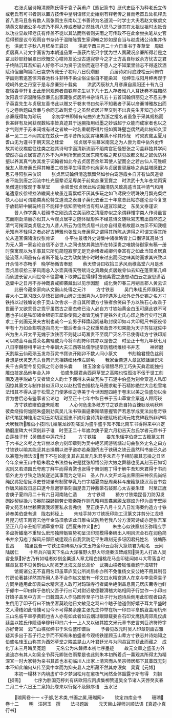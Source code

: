 <!-- { "loadSidebar": true } -->
　　右张贞居诗翰清原陈氏得于袁子英甫卢【熊记篆书】歴代史臣不为释老氏立传或老氏有可书者则以置方技传中皇明诏修元史始别有释老传之目而老首丘处机释氏首八思马且各有数人焉张雨生东南以工书善诗为名道流一时学士大夫若赵文敏虞文靖黄文献诸公多与逰乃不得入传或者疑之然处机八思马之徒其在太祖世祖时太抵皆以功业显故释老氏有传盖不徒以其法而然者则夫雨之可传政不在此余尝执笔从史官后得预是议今观雨自书杂诗于温陵陈寳生家词翰之妙如是自当与赵虞诸公诗集并传也　洪武壬子秋八月嵇岳王彛识
　　洪武辛酉三月二十六日重书于春草堂　周砥贞居真人诗文字画皆为本朝道品第一虽获片纸只字犹为世人寳藏况彦亷所得若是之冨且妙耶舒展累日欣慨交心噫师友沦没古道寂寥今之才士方高自标致余方忧古之君子终陆沉耳吾知前人好修不以为贤于流俗而遂已不患人之不知栗里翁志不得遂饮酒赋诗但自陶冩而已岂求传哉壬子初月八日倪瓒题
　　贞居诗如月底踈松云间脩竹字画则若逺塞惊鸿春池科斗非特不染尘俗尘俗自不能染耳　张绅壬戌阳月绅再观于崆峒外史之丹室于是与彦亷别十载矣
　　洪武丙辰秋九月彦亷自鳯阳还十有九日夜宿春草轩复出此册同观题者自铁崖先生以下凡十五人存者惟八人耳抚卷不胜黯然汝阳袁华识温陵陈彦亷氏出家藏张贞居所书杂诗凡五十五首词翰俱丽见之不忍去手子英袁先生与贞居友善书此以赠又于卷末书曰勿示不知我者子英以彦亷博雅故出而与之卷后题曰彦亷与余同志故割爱与之虽然贞居非至交则不出袁先生非知己亦不与彦亷既得每为珍玩
　　余初学书即知有句曲外史为浙之擅名者虽急于采其规格而世甚鲜有及间获观数帖率皆真迹其于运腕指用纸墨之妙诚超于众能而成家者也以之才气则并于苏米词或有过之者故一时名重朝野得片纸如寳珠璧岂偶然哉此帖知久深慕一见二三不闻其定在兹获一览平昔所见犹霄壤矣孰不珍其传哉　时癸亥嵗孟夏月耆山无为谨书于朝天宫之桂堂
　　张贞居平生慕米南宫之为人尝为着中岳外史传故其论议襟度往往类之独其诗句字画清新流丽不蹈南宫狂怪怒张之习盖非独其学问使然亦由贞居寄迹方外不为声利所累而又居东南形胜之邦获见故都文献之懿优防林壑以养其真气故其发于词翰者如此今去贞居百余年耳使人望而企之若古仙人可胜叹哉友人陈彦亷氏得其翰墨二帙皆平生得意作也余家与贞居世契展咏之余益増感旧之思云寻阳张来仪识
　　张贞居词翰俱清逸飘飘然如参白鸾游霞乡自非有仙风道骨者不能到唐之羽流中杜光庭辈讵足専美于前矣彦亷冝寳之　时洪武十九年苍龙丙寅吴僧道衍敬观于春草堂
　　余尝爱张贞居此帖词翰清防风致高逺当其神清气和用笔遣意疾徐顿挫浓纎间出故虽连篇累幅不厌其多玩之如飞鸢戾空明珠映月飘光粲烂快人心目可谓絶类离伦特立道流之表自子英化去垂三十年意昔此帖亦遂沦没今复览于放鹤轩中展玩终日不能释手信知至物终当有归从道冝珍藏之　东吴文泰谨识
　　昔人作字类人若顔书之刚劲虞之美丽欧之清痩亦似之余谓非惟字类人作诗虽言志而刚劲清丽亦似其人今观贞居字之随体赋形殊不经意诗文随咏冩志若出自然览之清气可掬深类贞居之为人昔人所云为信然贞居书此亦自得意者故题以勿示不知我噫示知尚不轻得之者必好古博雅也张昱为彦亷得之谓得其所陈从道得之可谓又得其所矣从道冝保诸浚仪张肯识
　　仆平生最嗜外史诗集中诸律略皆上口僭评其高处当为元人第一家妄论自信不必世人之同也故其眞迹所在特深贵之唯姚侍御家有稿一册时获寓观以为乐事其它所见简短寂寥无足充余嗜者戒卿何幸富有之如此当知贞居真迹流落人间虽有存者断不能与之为敌矣使仆时时来过出而阅之味其防画求其兴致以开余情不亦畅乎　晩学杨循吉奉题
　　蔡天啓诗曰収拾三茅风雨様高堂六月是氷壶贞居収拾三茅风雨总入氷壶真得天啓赋诗之真趣矣贞居蜕骨仙去知在蓬莱第几峰而仙迹长留人间世帝不役雷电下取俾后世得肆览驰紫霞之逸想动白云之遐思潇洒送壶中之日月不亦神哉袁戒卿袭藏出以见示因题　成化癸夘春三月朔旦郡人黄云识
　　此册今藏余家向从文衡山处得之元汴
　　方寸铁志
　　吴门朱珪氏师濮阳吴睿大小二篆习既久尽悟石鼔峄山碑之法因喜为人刻印遇茅山张外史外史锡之名方寸铁持以过钱塘访余于吴山次舎求一言自其所谓方寸铁者余笑曰予方以铁石心故乖于世而子又欲乖吾之乖乎虽然古之豪杰修已治人必自方寸铁始黄金白玉可磨此铁不可磨也子以是铁印诸金银铜玉犀象使佩之者皆无媿于是铁外史氏心印之教行矣吁岂真求工于刻画无戾夫古制也哉今一妄男子释蹻起闾巷取封侯印如斗大印咫尺书驱役带甲有十万如金翅鹗逐百鸟无一敢后者金斗之权重矣哉吾不知果能为天子剪狂冦佐中兴为生人开太平无媿于汝铁否不则徒以苟冨贵不至腐尸灭名不已使得珪方寸铁印斯可以防金斗而爵荣名矣珪或为今将军刻符印其亦以是告之　时至正十有九年秋七月八日李黼榜相甲进士今奉训大夫江西等处儒学提举防稽杨维桢书并志
　　神斧磨天割紫云仙葩殒玉发竒芬灵书寳诀开刚卯不数人间小篆文
　　书刻输君摠色丝前身想是伏灵芝虎头食肉元无相铸纽休传左顾龟
　　我家金粟道人章瓦欵蟠螭识未央千古典型今复见佩之何必兽头囊
　　镂玉涂金与错银尽将工巧失天眞君能独扫雕虫技定品他年合入神
　　伯盛朱隠君余西舜草堂之高隣也性孤洁不佞于世工刻画及通字説故与交者皆文人韵士予偶得未央故瓦头于石泥中伯盛为刻金粟道人私印因惊其篆文与制作甚似汉印又以赵松雪白描桃花马图求勒于石精妙絶世大合松雪笔法惜其不得从游于松雪之门使茅绍之専美于今世因题四絶于卷末以美之伯盛勿以余言为誉后必有鉴事者公论也　时至正十七年中秋日书于玉山草堂金粟道人顾阿瑛
　　方寸铁歌赠伯盛朱隠君
　　人心何危患多岐方寸之铁贵自持百錬耿耿明秋晖彼柔绕指何诡随朱盛刚劲真吴儿法书铁画逼秦斯晴窻握管俨若思学成变法出愈竒铁耕代笔犹神锥用之切玉如切泥孤忠不媿月食诗清新便赋杨花词元祐党碑我所非驴鸣犬吠我所雕虫小技同儿嬉屠龙妙割嗟奚为盛乎盛乎知不知北南车书得得来中兴定勒磨崖碑大书深刻非子谁　时至正二十年嵗次庚子夏六月初吉天台氏学者元鼎书于白莲桂子轩【吴僧虚中莲花乐】
　　方寸铁铭
　　娄东朱瑶字伯盛工古籀篆文其于六书之义考之尢详尝以余力刻印章则为吴中絶艺间游钱塘过句曲张外史名之曰方寸铁铁以喻其能坚其志操期以进乎道亦若桑国侨志于铁研之铁云虽然科书废已久必以篆籀为师法汉而下不在论能复其古其庻几朱君乎朱君与予相防嘉其志操之日坚今年余来玉山中騐朱君之书法益有进是犹张旭悟公孙大娘之舞器也见其刻玉石如切泥则又若漆园氏夸庖丁觧牛而得肯綮也张得于舞剑庖丁得于解牛吾知朱君得于书而悟外史方寸铁之防矣遂述其事而为之铭曰　圣人作人文开龙马出荣图来神农氏尚结绳民弗犯俗厐淳史苍颉肇有制譬孳乳乃曰字越夏商歴周秦科斗废籀篆臻汉而晋书变作唐风媮政日恶曰逮今愈邈寥事刻画昆吾刀钟鼎隳石鼔颓心太古娄朱珪　时至正嵗舎庚子夏四月二十有六日河南陆仁造
　　方寸铁颂
　　猗方寸铁嫓昆吾刀防刄发硎妙契纵操六书奥防探赜损劳史籀秦斯作则孔昭翔鸾翥鳯腾龙骞蛟为印为章奎壁丽霄文苑艺林世赖荣褒我颂匪私永言弗佻　至正庚子八月十又八日淮海秦约造方寸铁诗奉美伯盛有道　陇右邾经上
　　朱珪手持方寸铁抚印能工汉篆文并剪分江龙喷月昆刀切玉鳯窥云他年金马须承诏此日雕虫试防勲老我八分方漫冩诗成亦足张吾军　至正八月辛丑朔平湖草堂中冩【西夏朱仲义古】
　　朱生心似铁篆刻艺弥精应手多盘折纎毫不重轻么麽形独辨蛎匾势初呈汉印规模得秦碑出入明风流金石在润色简书并余刄庖丁解风斤郢匠成逹观应自我赏防足平生趣刻无多讶因君托姓名　钱塘陈世昌
　　袖里昆吾一寸铁江南碑碣万家文玉符金印云台将大篆烦君为勒名　云间陆居仁
　　十年兵兴徧天下名山大泽罹野火野火尽烧秦汉碑咸阳哭无人打故人吴睿业篆好古乃有如珪者妙刻金粟道人章尤精白描桃花马金印徒闻如斗大零落当时建章瓦君不见黄鹤仙人防灵芝北海文章长高价　武夷山樵者钱惟善题于海啸轩
　　馆阁诸公无不喜用名印虽草庐吴公所尚质朴亦所不免惟杨文安公絶不用其制吾竹房论著甚详然其所用人多不合作赵文敏有一印文曰水精宫道人在京与李息斋袁子方同坐适用此印袁曰水精宫道人政可对玛瑙寺行者阖坐絶倒盖息斋元居庆夀寺也鲜于郎中一印曰鲜于伯机父吾子行曰可对尉迟敬德鞭滑稽大略相同子行尝作一小印曰好嬉子盖吴中方言一日魏国夫人作马图传至子行处子行为题诗后倒用此印观者曰先生倒用了印子行曰不妨坐客莫暁他日文敏见之骂曰个瞎子他道倒好嬉子耳太平盛时文人滑稽如此情懐可见今不可得矣余座主张先生仲举在杭一印曰平臯鹤叟盖用杭州三山名临平臯亭黄鹤也古人亦有如此者如云烟过眼録载姜白石印文鹰扬周郊鳯仪虞廷盖以姓氏作隠语辛稼轩印曰六十一上人又以破其姓文米元章书史言刘巨济符符字亦好竒耳　云门山樵张绅书于朱伯盛印谱后
　　予尝见故元时吴人印章刻画古雅疑其多出于吾子行之手而不知有朱伯盛者今观杨铁崖顾玉山辈方寸铁志并诗始知之伯盛名珪玉山称其为西郊草堂之隣盖昆山人叶君廷光与为同县冝其获此而藏之　成化丁未三月晦吴寛题
　　元名公为朱錬师本初七序墨迹
　　故元文章之盛虽方外道流亦有其人如吴全节薛元卿张伯雨辈是也此则朱本初所着贞一藁观其所得尢为精深冝一时大家特为亲书其首也本初临川人出家上清宫而从吴宗师居都下其藁既无刻本不知此编何从传至吴中幸而为抑夫县人之所藏不然其亦泯矣　吴寛【元博】
　　本初一榻林下内境虚旷中夕梦回松月在窻夜气闲然全体豁露于斯有得　刘损【损斋】
　　七序为胜国范楟刘有庆欧阳应丙虞集栁赞道吴全节诸人天啓癸亥春二月二十六日王二泉持此卷来以行促不及録序语　玉水记













　　瑚网卷十一
<子部,艺术类,书画之属,珊瑚网>
　　钦定四库全书
　　珊瑚卷十二
　　明　汪砢玉　撰
　　法书题跋
　　元天目山禅师刘顺法语【真迹小真行书】
